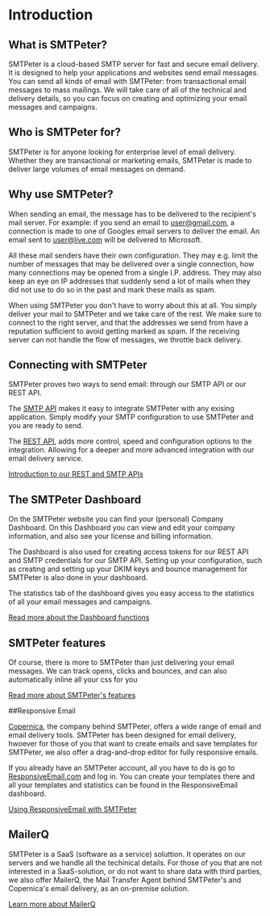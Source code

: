 # Introduction

## What is SMTPeter?

SMTPeter is a cloud-based SMTP server for fast and secure email delivery. It 
is designed to help your applications and websites send email messages. You can 
send all kinds of email with SMTPeter: from transactional email messages 
to mass mailings. We will take care of all of the technical and delivery details, 
so you can focus on creating and optimizing your email messages and campaigns. 

## Who is SMTPeter for?

SMTPeter is for anyone looking for enterprise level of email delivery.
Whether they are transactional or marketing emails, SMTPeter is made
to deliver large volumes of email messages on demand.

## Why use SMTPeter?

When sending an email, the message has to be delivered to the recipient's 
mail server. For example: if you send an email to user@gmail.com, a
connection is made to one of Googles email servers to deliver the email.
An email sent to user@live.com will be delivered to Microsoft.

All these mail senders have their own configuration. They may e.g.
limit the number of messages that may be delivered over a single connection,
how many connections may be opened from a single I.P. address. They may also
keep an eye on IP addresses that suddenly send a lot of mails when they did not
use to do so in the past and mark these mails as spam.

When using SMTPeter you don't have to worry about this at all. You simply deliver
your mail to SMTPeter and we take care of the rest. We make sure to connect to the
right server, and that the addresses we send from have a reputation sufficient to
avoid getting marked as spam. If the receiving server can not handle the flow of
messages, we throttle back delivery.
<!---
![](copernica-docs:SMTPeter/Images/how_does_smtpeter_work_diagram.png "How SMTPeter Works")
-->

## Connecting with SMTPeter

SMTPeter proves two ways to send email: through our SMTP API or our REST API. 

The [SMTP API](copernica-docs:SMTPeter/api-documentation/smtp-api "SMTP API Documentation") 
makes it easy to integrate SMTPeter with any exising application. 
Simply modify your SMTP configuration to use SMTPeter and you are ready to send. 

The [REST API](copernica-docs:SMTPeter/api-documentation/rest-api "REST API Documentation"), 
adds more control, speed and configuration options to the integration. 
Allowing for a deeper and more advanced integration with our email delivery service. 

[Introduction to our REST and SMTP APIs](copernica-docs:SMTPeter/api-documentation/api-introduction "API Overview")

## The SMTPeter Dashboard

On the SMTPeter website you can find your (personal) Company 
Dashboard. On this Dashboard you can view and edit your company 
information, and also see your license and billing information. 

The Dashboard is also used for creating access tokens for our 
REST API and SMTP credentials for our SMTP API. Setting up your 
configuration, such as creating and setting up your DKIM keys 
and bounce management for SMTPeter is also done in your dashboard. 

The statistics tab of the dashboard gives you easy access to the 
statistics of all your email messages and campaigns.

[Read more about the Dashboard functions](copernica-docs:SMTPeter/dashboard/dashboard-overview)

## SMTPeter features

Of course, there is more to SMTPeter than just delivering your email messages. We can track 
opens, clicks and bounces, and can also automatically inline all your css for you 

[Read more about SMTPeter's features](copernica-docs:SMTPeter/features "SMtpeter features")

##Responsive Email

[Copernica](https://www.copernica.com "Copernica Website"), the company behind SMTPeter, 
offers a wide range of email and email delivery tools. SMTPeter has been designed for 
email delivery, hwoever for those of you that want to create emails and save templates 
for SMTPeter, we also offer a drag-and-drop editor for fully responsive emails. 

If you already have an SMTPeter account, all you have to do is go to 
[ResponsiveEmail.com](https://www.responsiveemail.com "ResponsiveEmail website") 
and log in. You can create your templates there and all your templates and statistics
can be found in the ResponsiveEmail dashboard. 

[Using ResponsiveEmail with SMTPeter](copernica-docs:SMTPeter/responsive-email "Using ResponsiveEmail with SMTPeter")

## MailerQ

SMTPeter is a SaaS (software as a service) soluttion. It operates on our servers 
and we handle all the techinical details. For those of you that are not interested 
in a SaaS-solution, or do not want to share data with third parties, we also offer MailerQ,
the Mail Transfer Agent behind SMTPeter's and Copernica's email delivery, as an on-premise 
solution. 

[Learn more about MailerQ](https://www.mailerq.com "MailerQ Website")


